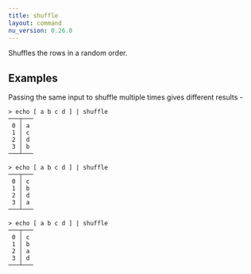 ```yaml
---
title: shuffle
layout: command
nu_version: 0.26.0
---
```


Shuffles the rows in a random order.

## Examples

Passing the same input to shuffle multiple times gives different results -

```shell
> echo [ a b c d ] | shuffle
───┬───
 0 │ a
 1 │ c
 2 │ d
 3 │ b
───┴───
```

```shell
> echo [ a b c d ] | shuffle
───┬───
 0 │ c
 1 │ b
 2 │ d
 3 │ a
───┴───
```

```shell
> echo [ a b c d ] | shuffle
───┬───
 0 │ c
 1 │ b
 2 │ a
 3 │ d
───┴───
```
